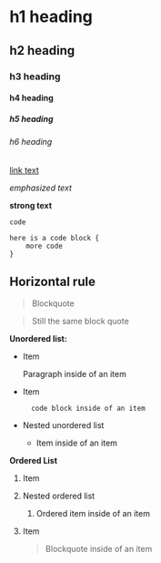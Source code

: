 # h1 heading

## h2 heading

### h3 heading

#### h4 heading

##### h5 heading

###### h6 heading

[link text](link)

_emphasized text_

**strong text**

`code`

    here is a code block {
        more code
    }

Horizontal rule
---

> Blockquote

> Still the same block quote

**Unordered list:**

- Item

    Paragraph inside of an item

- Item

        code block inside of an item

- Nested unordered list

    - Item inside of an item

**Ordered List**

1. Item

2. Nested ordered list

    1. Ordered item inside of an item

3. Item

    > Blockquote inside of an item